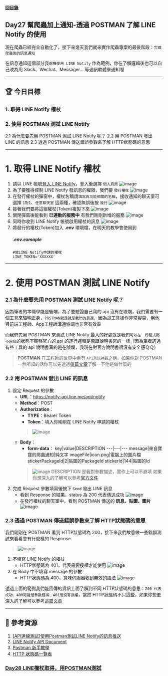 #### [回目錄](../README.md)
## Day27 幫爬蟲加上通知-透過 POSTMAN 了解 LINE Notify 的使用

現在爬蟲已經完全自動化了，接下來幾天我們就來實作爬蟲專案的最後階段：`完成爬蟲後的訊息通知`

在訊息通知這個部分我`選擇使用 LINE Notify` 作為範例，你在了解邏輯後也可以自己改為用 Slack、Wechat、Messager... 等通訊軟體來通知喔

----

🏆 今日目標
----
### 1. 取得 LINE Notify 權杖
### 2. 使用 POSTMAN 測試 LINE Notify
2.1 為什麼要先用 POSTMAN 測試 LINE Notify 呢？
2.2 用 POSTMAN 發出 LINE 的訊息
2.3 透過 POSTMAN 傳送錯誤參數來了解 HTTP狀態碼的意思

----

# 1. 取得 LINE Notify 權杖
1. 請以 LINE 帳號[登入 LINE Notify](https://notify-bot.line.me/zh_TW/)，登入後選擇 `個人頁面`
    ![image](./article_img/LINENotifyLogin.png)
2. 為了要獲得控制 LINE Notify 發訊息的權限，我們要 `發行權杖`
    ![image](./article_img/LINENotifyNew.png)
3. 在發行權杖的彈窗中，權杖名稱請`填寫與功能相關的名稱`，接收通知的聊天室可選擇 `1對1`、`任意聊天室` 這兩種，確認無誤後按 `發行`
    ![image](./article_img/LINENotifyGroup.png)
4. 接著我們要將這組權杖(Token)複製下來
    ![image](./article_img/LINENotifyToken.png)
5. 關閉彈窗後能看到 **已連動的服務中** 有我們剛剛新增的服務
    ![image](./article_img/LINENotifyAdded.png)
6. 同時你收到 LINE Notify 帳號啟用權杖的訊息
    ![image](./article_img/LINENotifyMsg.png)
7. 將發行的權杖(Token)加入 **.env** 環境檔，在明天的教學會使用到
    ##### .env.exmaple
    ```
    #放LINE Notify申請的權杖
    LINE_TOKEN='XXXXXX'
    ```    

----

# 2. 使用 POSTMAN 測試 LINE Notify
### 2.1 為什麼要先用 POSTMAN 測試 LINE Notify 呢？
因為筆者的本職學能是後端，為了要驗證自己寫的 api 沒有在唬爛，我們需要有一個工具來驗明正身，`POSTMAN就是就是我們的首選`，因為這工具操作非常容易，用他與前端工程師、App工程師溝通協調也非常有效率

而我們先用 POSTMAN 來測試 LINE Notify 最大的好處就是我們`可以在一行程式都不用寫`的狀態下觀察官方的 api 的運行邏輯是否跟說明書寫的一樣（因為筆者遇過有些工具的 api 說明書真的是在唬爛，我現在對官方說明書很沒有安全感ＱＱ）

> **POSTMAN** 在工程師的世界中素有 `API測試神器`之稱，如果你對 POSTMAN 一無所知的話你可以先透過[這篇文章](https://tw.alphacamp.co/blog/postman-api-tutorial-for-beginners)了解一下他是做什麼的

### 2.2 用 POSTMAN 發出 LINE 的訊息
1. 設定 Request 的參數
    * **URL**：https://notify-api.line.me/api/notify
    * **Method**：POST
    * **Authorization**： 
        * **TYPE**：Bearer Token
        * **Token**：填入你剛剛在 LINE Notify 申請的權杖
        > ![image](./article_img/POSTMANAuthorization.png)
    * **Body**：
        * **form-data**：
            key|value|DESCRIPTION
            ---|---|---
            message|來自寶寶的爬蟲通知|純文字
            imageFile|icon.png|電腦上的圖片檔
            stickerPackageId|2|貼圖的PackageId
            stickerId|144|貼圖的Id
        > ![image](./article_img/POSTMANBody.png)
        DESCRIPTION 是我對參數描述，實作上可以不避填
        如果你想深入的了解可以參考[官方文件](https://notify-bot.line.me/doc/en/)
2. 完成 Request 參數填寫後按下 `Send` 發出 LINE 訊息
    * 看到 Response 的結果，status 為 200 代表傳送成功
        ![image](./article_img/POSTMANResponse.png)
    * 在發行權杖的聊天室中，看到 POSTMAN 傳送的 **訊息、貼圖、圖片**
        ![image](./article_img/POSTMANMsg.png)


### 2.3 透過 POSTMAN 傳送錯誤參數來了解 HTTP狀態碼的意思
我們剛剛在 POSTMAN 看到 HTTP狀態碼為 200，接下來我們故意做一些錯誤測試來看看會有什麼樣的 Response
>![image](./article_img/POSTMANResponse200.png)
1. 不填寫 LINE Notify 的權杖
    * HTTP狀態碼為 401，代表需要授權才能使用
    ![image](./article_img/POSTMANNotoken.png)
2. 在 Body 中不填寫 message 的參數
    * HTTP狀態碼為 400，意味伺服器收到無效的語法
    ![image](./article_img/POSTMANNoMsg.png)

透過上面的範例我們能回傳的資訊上面了解到不同 HTTP狀態碼的意思：`200 代表成功、400可能是參數錯誤、401是沒有授權`，當然 HTTP狀態碼不只這些，如果你想更深入的了解可以參考[這篇文章](https://blog.poychang.net/http-status-code/)

----

📖 參考資源
----
1. [[API連線測試]使用Postman測試LINE Notify的訊息推送](https://dotblogs.com.tw/TingI/2019/02/12/182723)
2. [LINE Notify API Document](https://notify-bot.line.me/doc/en/)
3. [Postman 新手教學](https://tw.alphacamp.co/blog/postman-api-tutorial-for-beginners)
4. [HTTP 狀態碼一覽表](https://blog.poychang.net/http-status-code/)
### [Day28 LINE權杖取得，用POSTMAN測試](/day26/README.md)